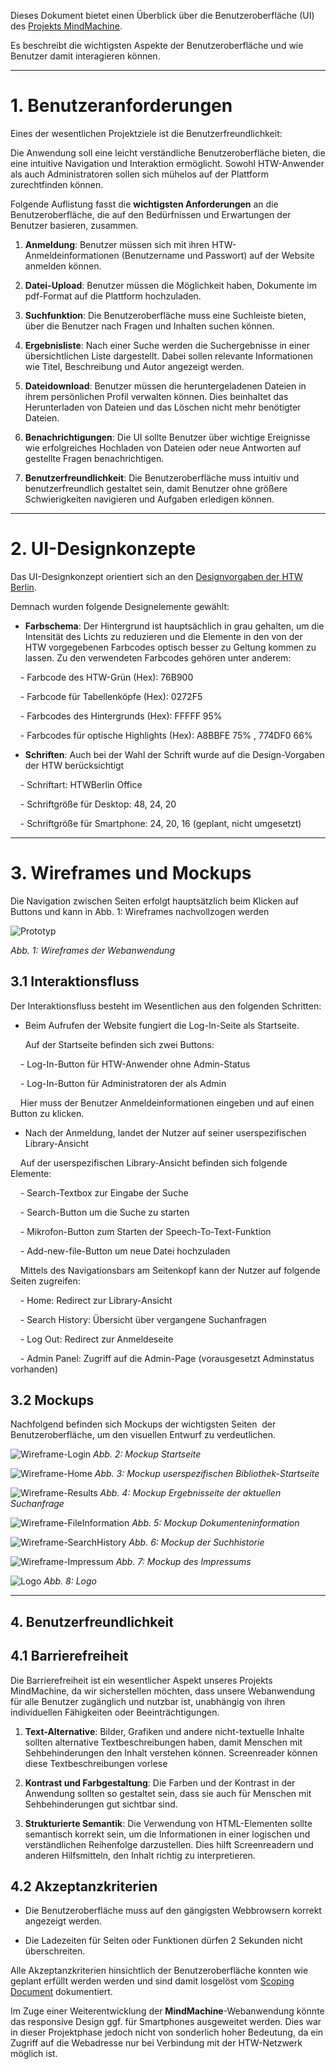   
  

Dieses Dokument bietet einen Überblick über die Benutzeroberfläche (UI) des [Projekts MindMachine](../README.md).

Es beschreibt die wichtigsten Aspekte der Benutzeroberfläche und wie Benutzer damit interagieren können.

---

# 1. Benutzeranforderungen

  

Eines der wesentlichen Projektziele ist die Benutzerfreundlichkeit:

Die Anwendung soll eine leicht verständliche Benutzeroberfläche bieten, die eine intuitive Navigation und Interaktion ermöglicht. Sowohl HTW-Anwender als auch Administratoren sollen sich mühelos auf der Plattform zurechtfinden können.

  

Folgende Auflistung fasst die **wichtigsten Anforderungen** an die Benutzeroberfläche, die auf den Bedürfnissen und Erwartungen der Benutzer basieren, zusammen.

  

1. **Anmeldung**: Benutzer müssen sich mit ihren HTW-Anmeldeinformationen (Benutzername und Passwort) auf der Website anmelden können.

  

2. **Datei-Upload**: Benutzer müssen die Möglichkeit haben, Dokumente im pdf-Format auf die Plattform hochzuladen.

  

3. **Suchfunktion**: Die Benutzeroberfläche muss eine Suchleiste bieten, über die Benutzer nach Fragen und Inhalten suchen können.

  

4. **Ergebnisliste**: Nach einer Suche werden die Suchergebnisse in einer übersichtlichen Liste dargestellt. Dabei sollen relevante Informationen wie Titel, Beschreibung und Autor angezeigt werden.

  

5. **Dateidownload**: Benutzer müssen die heruntergeladenen Dateien in ihrem persönlichen Profil verwalten können. Dies beinhaltet das Herunterladen von Dateien und das Löschen nicht mehr benötigter Dateien.

  

6. **Benachrichtigungen**: Die UI sollte Benutzer über wichtige Ereignisse wie erfolgreiches Hochladen von Dateien oder neue Antworten auf gestellte Fragen benachrichtigen.

  

7. **Benutzerfreundlichkeit**: Die Benutzeroberfläche muss intuitiv und benutzerfreundlich gestaltet sein, damit Benutzer ohne größere Schwierigkeiten navigieren und Aufgaben erledigen können.


  

---
 

# 2. UI-Designkonzepte

  

Das UI-Designkonzept orientiert sich an den [Designvorgaben der HTW Berlin](https://corporatedesign.htw-berlin.de/).

Demnach wurden folgende Designelemente gewählt:

- **Farbschema**: Der Hintergrund ist hauptsächlich in grau gehalten, um die Intensität des Lichts zu reduzieren und die Elemente in den von der HTW vorgegebenen Farbcodes optisch besser zu Geltung kommen zu lassen. Zu den verwendeten Farbcodes gehören unter anderem:

    - Farbcode des HTW-Grün (Hex): 76B900

    - Farbcode für Tabellenköpfe (Hex): 0272F5

    - Farbcodes des Hintergrunds (Hex): FFFFF 95%

    - Farbcodes für optische Highlights (Hex): A8BBFE 75% , 774DF0 66%

- **Schriften**: Auch bei der Wahl der Schrift wurde auf die Design-Vorgaben der HTW berücksichtigt

    - Schriftart: HTWBerlin Office

    - Schriftgröße für Desktop: 48, 24, 20

    - Schriftgröße für Smartphone: 24, 20, 16 (geplant, nicht umgesetzt)

  

---

  

# 3. Wireframes und Mockups 

  

Die Navigation zwischen Seiten erfolgt hauptsätzlich beim Klicken auf Buttons und kann in Abb. 1: Wireframes nachvollzogen werden

![Prototyp](./assets/Mind-Machine-Prototyping.png)

*Abb. 1: Wireframes der Webanwendung* 

## 3.1 Interaktionsfluss

  

Der Interaktionsfluss besteht im Wesentlichen aus den folgenden Schritten:

- Beim Aufrufen der Website fungiert die Log-In-Seite als Startseite.

      Auf der Startseite befinden sich zwei Buttons:

    - Log-In-Button für HTW-Anwender ohne Admin-Status

    - Log-In-Button für Administratoren der als Admin

    Hier muss der Benutzer Anmeldeinformationen eingeben und auf einen Button zu klicken.

- Nach der Anmeldung, landet der Nutzer auf seiner userspezifischen Library-Ansicht

    Auf der userspezifischen Library-Ansicht befinden sich folgende Elemente:

    - Search-Textbox zur Eingabe der Suche

    - Search-Button um die Suche zu starten

    - Mikrofon-Button zum Starten der Speech-To-Text-Funktion

    - Add-new-file-Button um neue Datei hochzuladen

    Mittels des Navigationsbars am Seitenkopf kann der Nutzer auf folgende Seiten zugreifen:

    - Home: Redirect zur Library-Ansicht

    - Search History: Übersicht über vergangene Suchanfragen

    - Log Out: Redirect zur Anmeldeseite

    - Admin Panel: Zugriff auf die Admin-Page (vorausgesetzt Adminstatus vorhanden)

  

## 3.2 Mockups

  

Nachfolgend befinden sich Mockups der wichtigsten Seiten  der Benutzeroberfläche, um den visuellen Entwurf zu verdeutlichen.

  
![Wireframe-Login](./assets/Wireframe%20-%201Login.png)
*Abb. 2: Mockup Startseite* 

  
![Wireframe-Home](./assets/Wireframe%20-%202Home.png)
*Abb. 3: Mockup userspezifischen Bibliothek-Startseite* 

  
![Wireframe-Results](./assets/Wireframe%20-%203Result.png)
*Abb. 4: Mockup Ergebnisseite der aktuellen Suchanfrage*

  
![Wireframe-FileInformation](./assets/Wireframe%20-%205FileInformation.png)
*Abb. 5: Mockup Dokumenteninformation*

![Wireframe-SearchHistory](./assets/Wireframe%20-%204SearchHistory.png)
*Abb. 6: Mockup der Suchhistorie*

  
![Wireframe-Impressum](./assets/Wireframe%20-%206Impressum.png)
*Abb. 7: Mockup des Impressums*


![Logo](./assets/Log*o.png)
*Abb. 8: Logo*

---

  

## 4. Benutzerfreundlichkeit

  

## 4.1 Barrierefreiheit 

  

Die Barrierefreiheit ist ein wesentlicher Aspekt unseres Projekts MindMachine, da wir sicherstellen möchten, dass unsere Webanwendung für alle Benutzer zugänglich und nutzbar ist, unabhängig von ihren individuellen Fähigkeiten oder Beeinträchtigungen.

  

1. **Text-Alternative**: Bilder, Grafiken und andere nicht-textuelle Inhalte sollten alternative Textbeschreibungen haben, damit Menschen mit Sehbehinderungen den Inhalt verstehen können. Screenreader können diese Textbeschreibungen vorlese

  

2. **Kontrast und Farbgestaltung**: Die Farben und der Kontrast in der Anwendung sollten so gestaltet sein, dass sie auch für Menschen mit Sehbehinderungen gut sichtbar sind.

  

3. **Strukturierte Semantik**: Die Verwendung von HTML-Elementen sollte semantisch korrekt sein, um die Informationen in einer logischen und verständlichen Reihenfolge darzustellen. Dies hilft Screenreadern und anderen Hilfsmitteln, den Inhalt richtig zu interpretieren.

  

## 4.2 Akzeptanzkriterien

  

- Die Benutzeroberfläche muss auf den gängigsten Webbrowsern korrekt angezeigt werden.

- Die Ladezeiten für Seiten oder Funktionen dürfen 2 Sekunden nicht überschreiten.

Alle Akzeptanzkriterien hinsichtlich der Benutzeroberfläche konnten wie geplant erfüllt werden werden und sind damit losgelöst vom [Scoping Document](https://gitlab.rz.htw-berlin.de/iiw-vertiefung-softwareengineering/202324-wise/mindmachine/mindmachine/-/blob/main/documentation/scoping-document.md) dokumentiert.

  

Im Zuge einer Weiterentwicklung der **MindMachine**-Webanwendung könnte das responsive Design ggf. für Smartphones ausgeweitet werden. Dies war in dieser Projektphase jedoch nicht von sonderlich hoher Bedeutung, da ein Zugriff auf die Webadresse nur bei Verbindung mit der HTW-Netzwerk möglich ist.

  
